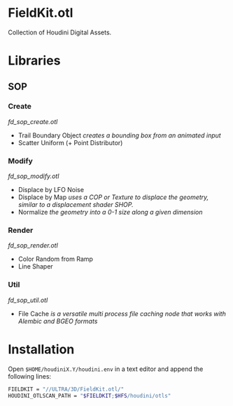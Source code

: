 FieldKit.otl
============

Collection of Houdini Digital Assets.


# Libraries

## SOP

### Create
_fd_sop_create.otl_

* Trail Boundary Object _creates a bounding box from an animated input_
* Scatter Uniform (+ Point Distributor)


### Modify
_fd_sop_modify.otl_

* Displace by LFO Noise
* Displace by Map _uses a COP or Texture to displace the geometry, similar to a displacement shader SHOP._
* Normalize _the geometry into a 0-1 size along a given dimension_


### Render
_fd_sop_render.otl_

* Color Random from Ramp
* Line Shaper


### Util
_fd_sop_util.otl_

* File Cache _is a versatile multi process file caching node that works with Alembic and BGEO formats_



# Installation

Open ```$HOME/houdiniX.Y/houdini.env``` in a text editor and append the following lines:
```Bash
FIELDKIT = "//ULTRA/3D/FieldKit.otl/"
HOUDINI_OTLSCAN_PATH = "$FIELDKIT;$HFS/houdini/otls"
```